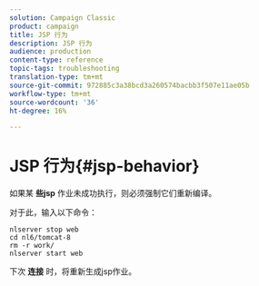 ```yaml
---
solution: Campaign Classic
product: campaign
title: JSP 行为
description: JSP 行为
audience: production
content-type: reference
topic-tags: troubleshooting
translation-type: tm+mt
source-git-commit: 972885c3a38bcd3a260574bacbb3f507e11ae05b
workflow-type: tm+mt
source-wordcount: '36'
ht-degree: 16%

---
```



# JSP 行为{#jsp-behavior}

如果某 **些jsp** 作业未成功执行，则必须强制它们重新编译。

对于此，输入以下命令：

```
nlserver stop web
cd nl6/tomcat-8
rm -r work/
nlserver start web
```

下次 **连接** 时，将重新生成jsp作业。
